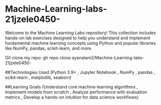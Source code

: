 # Machine-Learning-labs-21jzele0450-
Welcome to the Machine Learning Labs repository! This collection includes hands-on lab exercises designed to help you understand and implement fundamental machine learning concepts using Python and popular libraries like NumPy, pandas, scikit-learn, and more.

Git clone my repo: gh repo clone ayanalam2/Machine-Learning-labs-21jzele0450-

##Technologies Used (Python 3.9+ , Jupyter Notebook , NumPy , pandas , scikit-learn , matplotlib, seaborn)

##Learning Goals (Understand core machine learning algorithms , Implement models from scratch , Analyze performance with evaluation metrics , Develop a hands-on intuition for data science workflows)
